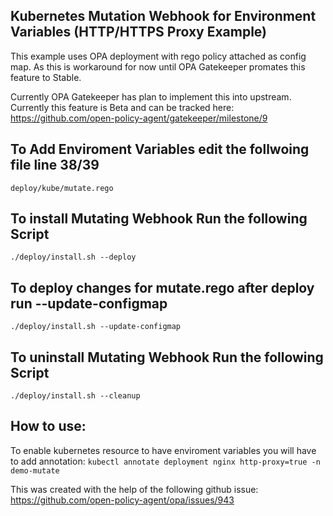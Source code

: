 ## Kubernetes Mutation Webhook for Environment Variables (HTTP/HTTPS Proxy Example)

This example uses OPA deployment with rego policy attached as config map. As this is workaround for now until OPA Gatekeeper promates this feature to Stable.

Currently OPA Gatekeeper has plan to implement this into upstream. Currently this feature is Beta and can be tracked here:
https://github.com/open-policy-agent/gatekeeper/milestone/9

## To Add Enviroment Variables edit the follwoing file line 38/39
`deploy/kube/mutate.rego`

## To install Mutating Webhook Run the following Script
`./deploy/install.sh --deploy`

## To deploy changes for mutate.rego after deploy run --update-configmap
`./deploy/install.sh --update-configmap`


## To uninstall Mutating Webhook Run the following Script
`./deploy/install.sh --cleanup`
## How to use:
To enable kubernetes resource to have enviroment variables you will have to add annotation:
`kubectl annotate deployment nginx http-proxy=true -n demo-mutate`



This was created with the help of the following github issue:
https://github.com/open-policy-agent/opa/issues/943

